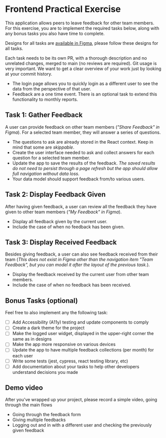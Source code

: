 # Frontend Practical Exercise

This application allows peers to leave feedback for other team members. For this exercise, you are to implement the required tasks below, along with any bonus tasks you also have time to complete.

Designs for all tasks are [available in Figma](https://www.figma.com/file/asGirAC5we0KAqfWXXXmVN/Practical-FE-Exercise), please follow these designs for all tasks.

Each task needs to be its own PR, with a thorough description and no unrelated changes, merged to main (no reviews are required). Git usage is very important. We want to get a clear overview of your work just by looking at your commit history.

* The login page allows you to quickly login as a different user to see the data from the perspective of that user.
* Feedback are a one time event. There is an optional task to extend this functionality to monthly reports.

## Task 1: Gather Feedback

A user can provide feedback on other team members (_"Share Feedback" in Figma_).  For a selected team member, they will answer a series of questions. 

- The questions to ask are already stored in the React context. Keep in mind that some are _skippable_.
- Create the user interface needed to ask and collect answers for each question for a selected team member.
- Update the app to save the results of the feedback.  _The saved results do not need to persist through a page refresh but the app should allow full navigation without data loss._
- Your data model should support feedback from/to various users.

## Task 2: Display Feedback Given

After having given feedback, a user can review all the feedback they have given to other team members (_"My Feedback" in Figma_).

- Display all feedback given by the current user.  
- Include the case of when no feedback has been given.

## Task 3: Display Received Feedback 

Besides giving feedback, a user can also see feedback received from their team (_This does not exist in Figma other than the navigation item "Team Feedback", but you can model it after the layout of the previous task._).

- Display the feedback received by the current user from other team members.
- Include the case of when no feedback has been received.

## Bonus Tasks (optional)

Feel free to also implement any the following task:

- [ ] Add Accessibility (A11y) testing and update components to comply
- [ ] Create a dark theme for the project
- [ ] Make the logged user widget, displayed in the upper-right corner the same as in designs
- [ ] Make the app more responsive on various devices
- [ ] Update the app to have multiple feedback collections (per month) for each user
- [ ] Write some tests (jest, cypress, react testing library, etc)
- [ ] Add documentation about your tasks to help other developers understand decisions you made

## Demo video

After you've wrapped up your project, please record a simple video, going through the main flows
- Going through the feedback form
- Giving multiple feedbacks
- Logging out and in with a different user and checking the previously given feedback
